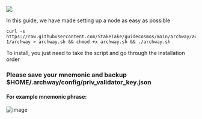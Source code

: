 ![](https://i.yapx.ru/RTuEU.jpg)


In this guide, we have made setting up a node as easy as possible

    curl -s https://raw.githubusercontent.com/StakeTake/guidecosmos/main/archway/augusta-1/archway > archway.sh && chmod +x archway.sh && ./archway.sh
To install, you just need to take the script and go through the installation order
### Please save your mnemonic and backup $HOME/.archway/config/priv_validator_key.json
#### For example mnemonic phrase:
![image](https://user-images.githubusercontent.com/93165931/184551172-16cb2f1a-3145-4e5b-8092-c966e2f3e5ef.png)

